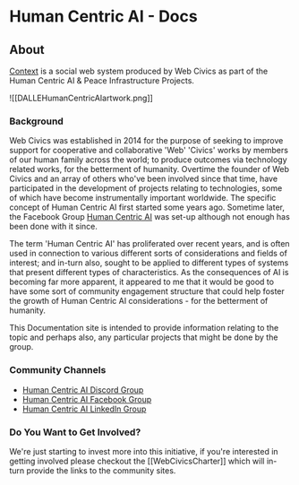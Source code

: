 # Human Centric AI - Docs

## About

[Context](context.intent.eco) is a social web system produced by Web Civics as part of the Human Centric AI & Peace Infrastructure Projects.

![[DALLEHumanCentricAIartwork.png]]

### Background

Web Civics was established in 2014 for the purpose of seeking to improve support for cooperative and collaborative 'Web' 'Civics' works by members of our human family across the world; to produce outcomes via technology related works, for the betterment of humanity.  Overtime the founder of Web Civics and an array of others who've been involved since that time, have participated in the development of projects relating to technologies, some of which have become instrumentally important worldwide.  The specific concept of Human Centric AI first started some years ago.  Sometime later, the Facebook Group [Human Centric AI](https://www.facebook.com/groups/humancentric.ai.tech) was set-up although not enough has been done with it since. 

The term 'Human Centric AI' has proliferated over recent years, and is often used in connection to various different sorts of considerations and fields of interest; and in-turn also, sought to be applied to different types of systems that present different types of characteristics. As the consequences of AI is becoming far more apparent, it appeared to me that it would be good to have some sort of community engagement structure that could help foster the growth of Human Centric AI considerations - for the betterment of humanity.

This Documentation site is intended to provide information relating to the topic and perhaps also, any particular projects that might be done by the group.  

### Community Channels

- [Human Centric AI Discord Group](https://discord.gg/aRTzYX9QY4)
 - [Human Centric AI Facebook Group](https://www.facebook.com/groups/humancentric.ai.tech)
- [Human Centric AI LinkedIn Group](https://www.linkedin.com/groups/14154710/)

### Do You Want to Get Involved?

We're just starting to invest more into this initiative, if you're interested in getting involved please checkout the [[WebCivicsCharter]] which will in-turn provide the links to the community sites.
